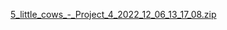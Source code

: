 [5_little_cows_-_Project_4_2022_12_06_13_17_08.zip](https://github.com/JwanaAtIUB/5littlecows/files/10166823/5_little_cows_-_Project_4_2022_12_06_13_17_08.zip)
